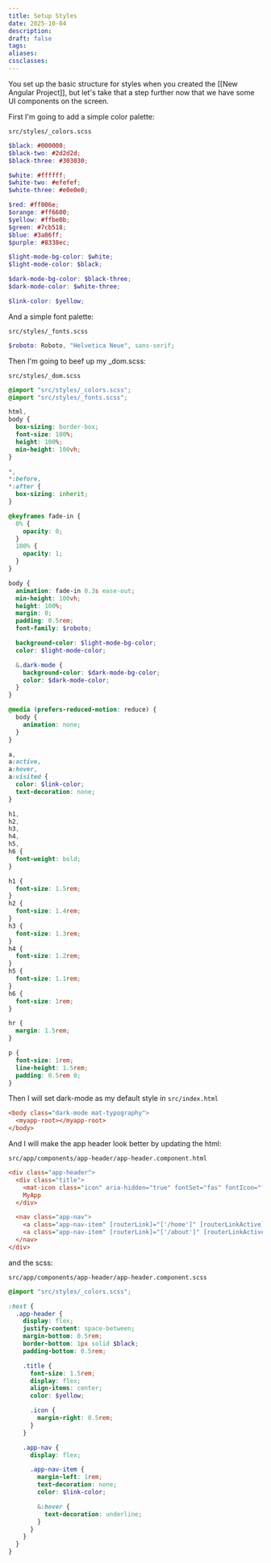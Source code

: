 ```yaml
---
title: Setup Styles
date: 2025-10-04
description:
draft: false
tags:
aliases:
cssclasses:
---
```


You set up the basic structure for styles when you created the [[New Angular Project]], but let's take that a step further now that we have some UI components on the screen.

First I'm going to add a simple color palette:

`src/styles/_colors.scss`

```scss
$black: #000000;
$black-two: #2d2d2d;
$black-three: #303030;

$white: #ffffff;
$white-two: #efefef;
$white-three: #e0e0e0;

$red: #ff006e;
$orange: #ff6600;
$yellow: #ffbe0b;
$green: #7cb518;
$blue: #3a86ff;
$purple: #8338ec;

$light-mode-bg-color: $white;
$light-mode-color: $black;

$dark-mode-bg-color: $black-three;
$dark-mode-color: $white-three;

$link-color: $yellow;
```

And a simple font palette:

`src/styles/_fonts.scss`

```scss
$roboto: Roboto, "Helvetica Neue", sans-serif;
```

Then I'm going to beef up my \_dom.scss:

`src/styles/_dom.scss`

```scss
@import "src/styles/_colors.scss";
@import "src/styles/_fonts.scss";

html,
body {
  box-sizing: border-box;
  font-size: 100%;
  height: 100%;
  min-height: 100vh;
}

*,
*:before,
*:after {
  box-sizing: inherit;
}

@keyframes fade-in {
  0% {
    opacity: 0;
  }
  100% {
    opacity: 1;
  }
}

body {
  animation: fade-in 0.3s ease-out;
  min-height: 100vh;
  height: 100%;
  margin: 0;
  padding: 0.5rem;
  font-family: $roboto;

  background-color: $light-mode-bg-color;
  color: $light-mode-color;

  &.dark-mode {
    background-color: $dark-mode-bg-color;
    color: $dark-mode-color;
  }
}

@media (prefers-reduced-motion: reduce) {
  body {
    animation: none;
  }
}

a,
a:active,
a:hover,
a:visited {
  color: $link-color;
  text-decoration: none;
}

h1,
h2,
h3,
h4,
h5,
h6 {
  font-weight: bold;
}

h1 {
  font-size: 1.5rem;
}
h2 {
  font-size: 1.4rem;
}
h3 {
  font-size: 1.3rem;
}
h4 {
  font-size: 1.2rem;
}
h5 {
  font-size: 1.1rem;
}
h6 {
  font-size: 1rem;
}

hr {
  margin: 1.5rem;
}

p {
  font-size: 1rem;
  line-height: 1.5rem;
  padding: 0.5rem 0;
}
```

Then I will set dark-mode as my default style in `src/index.html`

```ini
<body class="dark-mode mat-typography">
  <myapp-root></myapp-root>
</body>
```

And I will make the app header look better by updating the html:

`src/app/components/app-header/app-header.component.html`

```ini
<div class="app-header">
  <div class="title">
    <mat-icon class="icon" aria-hidden="true" fontSet="fas" fontIcon="fa-list-check"></mat-icon>
    MyApp
  </div>

  <nav class="app-nav">
    <a class="app-nav-item" [routerLink]="['/home']" [routerLinkActive]="'active'">Home</a>
    <a class="app-nav-item" [routerLink]="['/about']" [routerLinkActive]="'active'">About</a>
  </nav>
</div>
```

and the scss:

`src/app/components/app-header/app-header.component.scss`

```scss
@import "src/styles/_colors.scss";

:host {
  .app-header {
    display: flex;
    justify-content: space-between;
    margin-bottom: 0.5rem;
    border-bottom: 1px solid $black;
    padding-bottom: 0.5rem;

    .title {
      font-size: 1.5rem;
      display: flex;
      align-items: center;
      color: $yellow;

      .icon {
        margin-right: 0.5rem;
      }
    }

    .app-nav {
      display: flex;

      .app-nav-item {
        margin-left: 1rem;
        text-decoration: none;
        color: $link-color;

        &:hover {
          text-decoration: underline;
        }
      }
    }
  }
}
```
